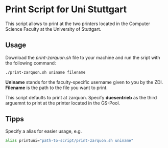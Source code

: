 # Print Script for Uni Stuttgart

This script allows to print at the two printers located
in the Computer Science Faculty at the University of Stuttgart.

## Usage

Download the *print-zarquon.sh* file to your machine
and run the sript with the following command:

```bash
./print-zarquon.sh uniname filename
```

**Uniname** stands for the faculty-specific username given to you by the ZDI.
**Filename** is the path to the file you want to print.

This script defaults to print at zarquon.
Specify **duesentrieb** as the third arguemnt
to print at the printer located in the GS-Pool.

## Tipps

Specify a alias for easier usage, e.g.

```bash
alias printuni="path-to-script/print-zarquon.sh uniname"
```
